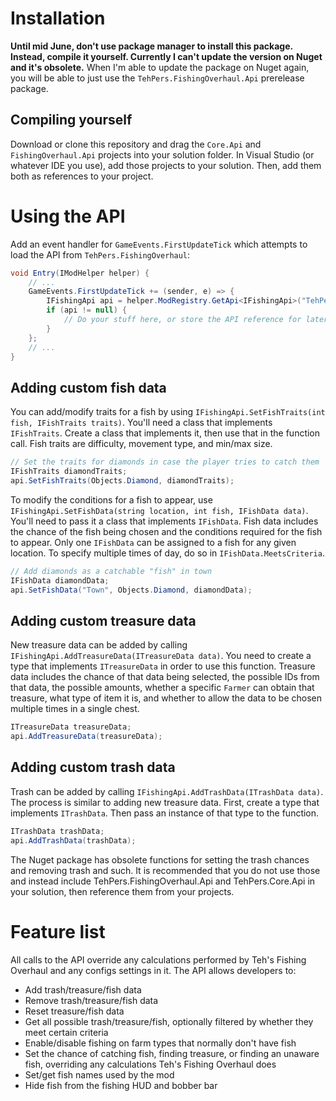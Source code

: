 ﻿# Installation
**Until mid June, don't use package manager to install this package. Instead, compile it yourself. Currently I can't update the version on Nuget and it's obsolete.** When I'm able to update the package on Nuget again, you will be able to just use the `TehPers.FishingOverhaul.Api` prerelease package.

## Compiling yourself
Download or clone this repository and drag the `Core.Api` and `FishingOverhaul.Api` projects into your solution folder. In Visual Studio (or whatever IDE you use), add those projects to your solution. Then, add them both as references to your project.

# Using the API
Add an event handler for `GameEvents.FirstUpdateTick` which attempts to load the API from `TehPers.FishingOverhaul`:

```cs
void Entry(IModHelper helper) {
    // ...
    GameEvents.FirstUpdateTick += (sender, e) => {
        IFishingApi api = helper.ModRegistry.GetApi<IFishingApi>("TehPers.FishingOverhaul");
        if (api != null) {
            // Do your stuff here, or store the API reference for later use
        }
    };
    // ...
}
```

## Adding custom fish data
You can add/modify traits for a fish by using `IFishingApi.SetFishTraits(int fish, IFishTraits traits)`. You'll need a class that implements `IFishTraits`. Create a class that implements it, then use that in the function call. Fish traits are difficulty, movement type, and min/max size.

```cs
// Set the traits for diamonds in case the player tries to catch them
IFishTraits diamondTraits;
api.SetFishTraits(Objects.Diamond, diamondTraits);
```

To modify the conditions for a fish to appear, use `IFishingApi.SetFishData(string location, int fish, IFishData data)`. You'll need to pass it a class that implements `IFishData`. Fish data includes the chance of the fish being chosen and the conditions required for the fish to appear. Only one `IFishData` can be assigned to a fish for any given location. To specify multiple times of day, do so in `IFishData.MeetsCriteria`.

```cs
// Add diamonds as a catchable "fish" in town
IFishData diamondData;
api.SetFishData("Town", Objects.Diamond, diamondData);
```

## Adding custom treasure data
New treasure data can be added by calling `IFishingApi.AddTreasureData(ITreasureData data)`. You need to create a type that implements `ITreasureData` in order to use this function. Treasure data includes the chance of that data being selected, the possible IDs from that data, the possible amounts, whether a specific `Farmer` can obtain that treasure, what type of item it is, and whether to allow the data to be chosen multiple times in a single chest.

```cs
ITreasureData treasureData;
api.AddTreasureData(treasureData);
```

## Adding custom trash data
Trash can be added by calling `IFishingApi.AddTrashData(ITrashData data)`. The process is similar to adding new treasure data. First, create a type that implements `ITrashData`. Then pass an instance of that type to the function.

```cs
ITrashData trashData;
api.AddTrashData(trashData);
```

The Nuget package has obsolete functions for setting the trash chances and removing trash and such. It is recommended that you do not use those and instead include TehPers.FishingOverhaul.Api and TehPers.Core.Api in your solution, then reference them from your projects.

# Feature list
All calls to the API override any calculations performed by Teh's Fishing Overhaul and any configs settings in it. The API allows developers to:
- Add trash/treasure/fish data
- Remove trash/treasure/fish data
- Reset treasure/fish data
- Get all possible trash/treasure/fish, optionally filtered by whether they meet certain criteria
- Enable/disable fishing on farm types that normally don't have fish
- Set the chance of catching fish, finding treasure, or finding an unaware fish, overriding any calculations Teh's Fishing Overhaul does
- Set/get fish names used by the mod
- Hide fish from the fishing HUD and bobber bar